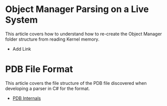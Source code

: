 # Object Manager Parsing on a Live System
This article covers how to understand how to re-create the Object Manager folder structure from reading Kernel memory.
* Add Link

# PDB File Format
This article covers the file structure of the PDB file discovered when developing a parser in C# for the format.
* [PDB Internals](/Windows/PDBInternals/PDBInternals.MD)
